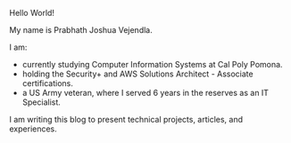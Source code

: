 Hello World!

My name is Prabhath Joshua Vejendla.

I am: 
-   currently studying Computer Information Systems at Cal Poly Pomona.
-   holding the Security+ and AWS Solutions Architect - Associate certifications.
-   a US Army veteran, where I served 6 years in the reserves as an IT Specialist.

I am writing this blog to present technical projects, articles, and experiences.
